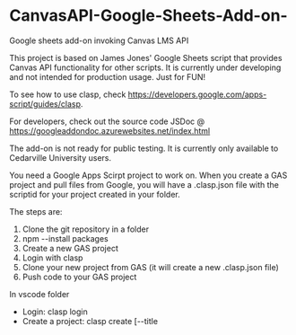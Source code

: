 # CanvasAPI-Google-Sheets-Add-on-
Google sheets add-on invoking Canvas LMS API

This project is based on James Jones' Google Sheets script that provides Canvas API functionality for other scripts. 
It is currently under developing and not intended for production usage. Just for FUN!

To see how to use clasp, check https://developers.google.com/apps-script/guides/clasp.

For developers, check out the source code JSDoc @ https://googleaddondoc.azurewebsites.net/index.html

The add-on is not ready for public testing. It is currently only available to Cedarville University users.

You need a Google Apps Scirpt project to work on. When you create a GAS project and pull files from Google, you will have a .clasp.json file with the scriptid for your project created in your folder.

The steps are:

1. Clone the git repository in a folder
2. npm --install packages
3. Create a new GAS project
4. Login with clasp
5. Clone your new project from GAS (it will create a new .clasp.json file)
6. Push code to your GAS project

In vscode folder

+ Login: clasp login
+ Create a project: clasp create [--title <title>] [--type <type>] [--rootDir dir] [--parentId <id>]
+ Clone a project: clasp clone <scriptId|scriptURL> [versionNumer]
+ To pull codes: clasp pull [--versionNumber]
+ To push codes: clasp push [--watch] [--force]
+ To generate js doc: jsdoc ./ -r -d docs

clasp reference:

+ clasp login [--no-localhost] [--creds <file>] [--status]  
+ clasp logout  
+ clasp create [--title <title>] [--type <type>] [--rootDir dir] [--parentId <id>]  
+ clasp clone <scriptId | scriptURL> [versionNumber] [--rootDir dir]  
+ clasp pull [--versionNumber]  
+ clasp push [--watch] [--force]  
+ clasp status [--json]  
+ clasp open [scriptId] [--webapp] [--creds] [--addon] [--deploymentId <id>]  
+ clasp deployments  
+ clasp deploy [--versionNumber <version>] [--description <description>] [--deploymentId <id>]  
+ clasp undeploy [deploymentId] [--all]  
+ clasp version [description]  
+ clasp versions  
+ clasp list  
